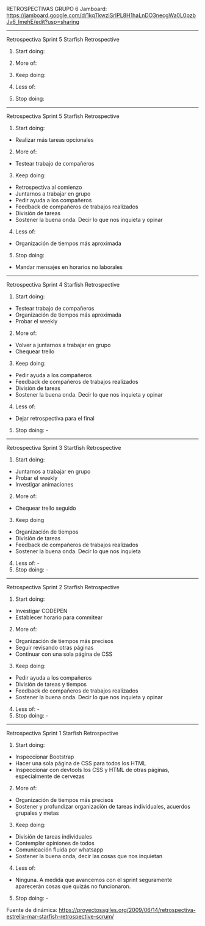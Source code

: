 RETROSPECTIVAS GRUPO 6
Jamboard: https://jamboard.google.com/d/1kqTkwzlSrIPL8H1haLnDO3necgWa0L0pzbJv6_lmehE/edit?usp=sharing

---------------------------------------------------------------------------------------------------------
Retrospectiva Sprint 5
Starfish Retrospective

1) Start doing:

2) More of:

3) Keep doing:

4) Less of:

5) Stop doing:

---------------------------------------------------------------------------------------------------------
Retrospectiva Sprint 5
Starfish Retrospective

1) Start doing:
- Realizar más tareas opcionales

2) More of:
- Testear trabajo de compañeros

3) Keep doing:
- Retrospectiva al comienzo
- Juntarnos a trabajar en grupo
- Pedir ayuda a los compañeros
- Feedback de compañeros de trabajos realizados
- División de tareas
- Sostener la buena onda. Decir lo que nos inquieta y opinar

4) Less of:
- Organización de tiempos más aproximada

5) Stop doing:
- Mandar mensajes en horarios no laborales

---------------------------------------------------------------------------------------------------------
Retrospectiva Sprint 4
Starfish Retrospective

1) Start doing:
- Testear trabajo de compañeros
- Organización de tiempos más aproximada
- Probar el weekly

2) More of:
- Volver a juntarnos a trabajar en grupo
- Chequear trello

3) Keep doing:
- Pedir ayuda a los compañeros
- Feedback de compañeros de trabajos realizados
- División de tareas
- Sostener la buena onda. Decir lo que nos inquieta y opinar

4) Less of:
- Dejar retrospectiva para el final

5) Stop doing: -

---------------------------------------------------------------------------------------------------------

Retrospectiva Sprint 3
Startfish Retrospective

1) Start doing:
- Juntarnos a trabajar en grupo
- Probar el weekly
- Investigar animaciones

2) More of:
- Chequear trello seguido

3) Keep doing
- Organización de tiempos
- División de tareas
- Feedback de compañeros de trabajos realizados
- Sostener la buena onda. Decir lo que nos inquieta

4) Less of: -
5) Stop doing: -

---------------------------------------------------------------------------------------------------------

Retrospectiva Sprint 2
Starfish Retrospective

1) Start doing:
- Investigar CODEPEN
- Establecer horario para commitear

2) More of:
- Organización de tiempos más precisos
- Seguir revisando otras páginas
- Continuar con una sola página de CSS

3) Keep doing:
- Pedir ayuda a los compañeros
- División de tareas y tiempos
- Feedback de compañeros de trabajos realizados
- Sostener la buena onda. Decir lo que nos inquieta y opinar

4) Less of: -
5) Stop doing: -

---------------------------------------------------------------------------------------------------------

Retrospectiva Sprint 1
Starfish Retrospective

1) Start doing:
- Inspeccionar Bootstrap
- Hacer una sola página de CSS para todos los HTML
- Inspeccionar con devtools los CSS y HTML de otras páginas, especialmente de cervezas

2) More of:
- Organización de tiempos más precisos
- Sostener y profundizar organización de tareas individuales, acuerdos grupales y metas

3) Keep doing: 
- División de tareas individuales
- Contemplar opiniones de todos
- Comunicación fluida por whatsapp
- Sostener la buena onda, decir las cosas que nos inquietan

4) Less of:
- Ninguna. A medida que avancemos con el sprint seguramente aparecerán cosas que quizás no funcionaron.

5) Stop doing: -

Fuente de dinámica: https://proyectosagiles.org/2009/06/14/retrospectiva-estrella-mar-starfish-retrospective-scrum/